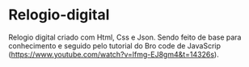 # Relogio-digital

Relogio digital criado com Html, Css e Json.
Sendo feito de base para conhecimento e seguido pelo tutorial do Bro code de JavaScrip (https://www.youtube.com/watch?v=lfmg-EJ8gm4&t=14326s).
